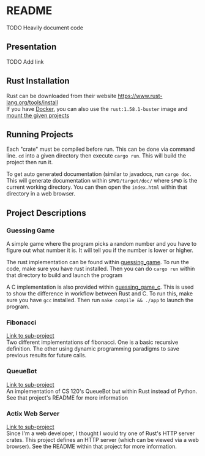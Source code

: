 # README

TODO Heavily document code

## Presentation
TODO Add link

## Rust Installation
Rust can be downloaded from their website <https://www.rust-lang.org/tools/install>  
If you have [Docker](https://www.docker.com/get-started), you can also use the `rust:1.58.1-buster` image and [mount the given projects](https://docs.docker.com/storage/bind-mounts/#start-a-container-with-a-bind-mount)

## Running Projects
Each "crate" must be compiled before run. This can be done via command line. `cd` into a given directory then execute `cargo run`. This will build the project then run it.

To get auto generated documentation (similar to javadocs, run `cargo doc`. This will generate documentation within `$PWD/target/doc/` where `$PWD` is the current working directory. You can then open the `index.html` within that directory in a web browser.

## Project Descriptions

### Guessing Game
A simple game where the program picks a random number and you have to figure out what number it is. It will tell you if the number is lower or higher.

The rust implementation can be found within [guessing_game](guessing_game). To run the code, make sure you have rust installed. Then you can do `cargo run` within that directory to build and launch the program

A C implementation is also provided within [guessing_game_c](guessing_game_c). This is used to show the difference in workflow between Rust and C. To run this, make sure you have `gcc` installed. Then run `make compile && ./app` to launch the program.

### Fibonacci
[Link to sub-project](fibonacci)  
Two different implementations of fibonacci. One is a basic recursive definition. The other using dynamic programming paradigms to save previous results for future calls.

### QueueBot
[Link to sub-project](queuebot)  
An implementation of CS 120's QueueBot but within Rust instead of Python. See that project's README for more information

### Actix Web Server
[Link to sub-project](actix_example)  
Since I'm a web developer, I thought I would try one of Rust's HTTP server crates. This project defines an HTTP server (which can be viewed via a web browser). See the README within that project for more information.
